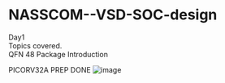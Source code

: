 # NASSCOM--VSD-SOC-design
Day1 <br>
Topics covered. <br>
QFN 48 Package Introduction 

PICORV32A PREP DONE
![image](https://github.com/SubhroRoy/NASSCOM--VSD-SOC-design/assets/169291565/05c30919-36f8-4d64-a5e2-2b652adeb588)

